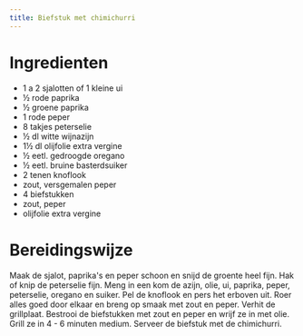 ```yaml
---
title: Biefstuk met chimichurri
---
```


# Ingredienten
* 1 a 2 sjalotten of 1 kleine ui
* ½ rode paprika
* ½ groene paprika
* 1 rode peper
* 8 takjes peterselie
* ½ dl witte wijnazijn
* 1½ dl olijfolie extra vergine
* ½ eetl. gedroogde oregano
* ½ eetl. bruine basterdsuiker
* 2 tenen knoflook
* zout, versgemalen peper
* 4 biefstukken
* zout, peper
* olijfolie extra vergine

# Bereidingswijze
Maak de sjalot, paprika's en peper schoon en snijd de groente heel fijn.
Hak of knip de peterselie fijn. Meng in een kom de azijn, olie, ui, paprika, peper, peterselie, oregano en suiker. Pel de knoflook en pers het erboven uit. Roer alles goed door elkaar en breng op smaak met zout en peper. Verhit de grillplaat. Bestrooi de biefstukken met zout en peper en wrijf ze in met olie. Grill ze in 4 - 6 minuten medium. Serveer de biefstuk met de chimichurri.
